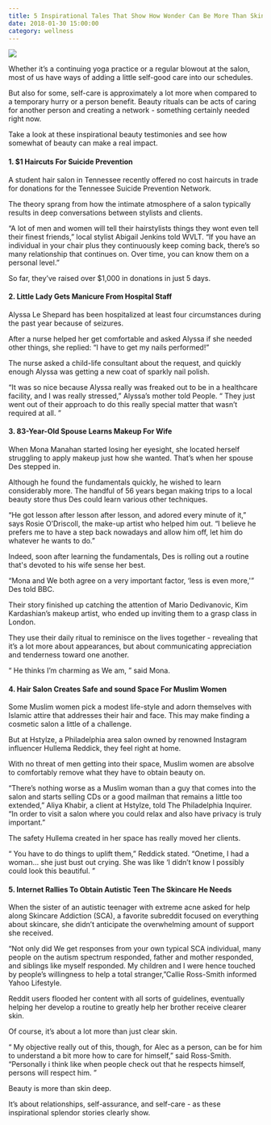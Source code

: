 ```yaml
---
title: 5 Inspirational Tales That Show How Wonder Can Be More Than Skin Deep
date: 2018-01-30 15:00:00
category: wellness
---
```


![](/images/7.jpg)

Whether it’s a continuing yoga practice or a regular blowout at the salon, most of us have ways of adding a little self-good care into our schedules.

But also for some, self-care is approximately a lot more when compared to a temporary hurry or a person benefit. Beauty rituals can be acts of caring for another person and creating a network - something certainly needed right now.

Take a look at these inspirational beauty testimonies and see how somewhat of beauty can make a real impact.

<!-- more -->

#### 1. $1 Haircuts For Suicide Prevention

A student hair salon in Tennessee recently offered no cost haircuts in trade for donations for the Tennessee Suicide Prevention Network.

The theory sprang from how the intimate atmosphere of a salon typically results in deep conversations between stylists and clients.

“A lot of men and women will tell their hairstylists things they wont even tell their finest friends,” local stylist Abigail Jenkins told WVLT. “If you have an individual in your chair plus they continuously keep coming back, there’s so many relationship that continues on. Over time, you can know them on a personal level.”

So far, they’ve raised over $1,000 in donations in just 5 days.

#### 2. Little Lady Gets Manicure From Hospital Staff

Alyssa Le Shepard has been hospitalized at least four circumstances during the past year because of seizures.

After a nurse helped her get comfortable and asked Alyssa if she needed other things, she replied: “I have to get my nails performed!”

The nurse asked a child-life consultant about the request, and quickly enough Alyssa was getting a new coat of sparkly nail polish.

“It was so nice because Alyssa really was freaked out to be in a healthcare facility, and I was really stressed,” Alyssa’s mother told People. “ They just went out of their approach to do this really special matter that wasn’t required at all. ”

#### 3. 83-Year-Old Spouse Learns Makeup For Wife

When Mona Manahan started losing her eyesight, she located herself struggling to apply makeup just how she wanted. That’s when her spouse Des stepped in.

Although he found the fundamentals quickly, he wished to learn considerably more. The handful of 56 years began making trips to a local beauty store thus Des could learn various other techniques.

“He got lesson after lesson after lesson, and adored every minute of it,” says Rosie O’Driscoll, the make-up artist who helped him out. “I believe he prefers me to have a step back nowadays and allow him off, let him do whatever he wants to do.”

Indeed, soon after learning the fundamentals, Des is rolling out a routine that's devoted to his wife sense her best.

“Mona and We both agree on a very important factor, ‘less is even more,'” Des told BBC.

Their story finished up catching the attention of Mario Dedivanovic, Kim Kardashian’s makeup artist, who ended up inviting them to a grasp class in London.

They use their daily ritual to reminisce on the lives together - revealing that it’s a lot more about appearances, but about communicating appreciation and tenderness toward one another.

“ He thinks I’m charming as We am, ” said Mona.

#### 4. Hair Salon Creates Safe and sound Space For Muslim Women

Some Muslim women pick a modest life-style and adorn themselves with Islamic attire that addresses their hair and face. This may make finding a cosmetic salon a little of a challenge.

But at Hstylze, a Philadelphia area salon owned by renowned Instagram influencer Hullema Reddick, they feel right at home.

With no threat of men getting into their space, Muslim women are absolve to comfortably remove what they have to obtain beauty on.

“There’s nothing worse as a Muslim woman than a guy that comes into the salon and starts selling CDs or a good mailman that remains a little too extended,” Aliya Khabir, a client at Hstylze, told The Philadelphia Inquirer. “In order to visit a salon where you could relax and also have privacy is truly important.”

The safety Hullema created in her space has really moved her clients.

“ You have to do things to uplift them,” Reddick stated. “Onetime, I had a woman… she just bust out crying. She was like ‘I didn’t know I possibly could look this beautiful. ”

#### 5.  Internet Rallies To Obtain Autistic Teen The Skincare He Needs

When the sister of an autistic teenager with extreme acne asked for help along Skincare Addiction (SCA), a favorite subreddit focused on everything about skincare, she didn’t anticipate the overwhelming amount of support she received.

“Not only did We get responses from your own typical SCA individual, many people on the autism spectrum responded, father and mother responded, and siblings like myself responded. My children and I were hence touched by people’s willingness to help a total stranger,”Callie Ross-Smith informed Yahoo Lifestyle.

Reddit users flooded her content with all sorts of guidelines, eventually helping her develop a routine to greatly help her brother receive clearer skin.

Of course, it’s about a lot more than just clear skin.

“ My objective really out of this, though, for Alec as a person, can be for him to understand a bit more how to care for himself,” said Ross-Smith. “Personally i think like when people check out that he respects himself, persons will respect him. ”

Beauty is more than skin deep.

It’s about relationships, self-assurance, and self-care - as these inspirational splendor stories clearly show.